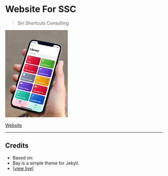 # Website For SSC
> Siri Shortcuts Consulting

![](https://github.com/Rob-McCormack/ssc/blob/main/docs/assets/img/hand.jpg?raw=true)



[Website](https://rob-mccormack.github.io/ssc/)

---


## Credits

- Based on:
- Bay is a simple theme for Jekyll.
- [[view live]](https://eliottvincent.github.io/bay)



